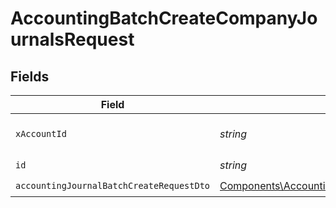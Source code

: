 # AccountingBatchCreateCompanyJournalsRequest


## Fields

| Field                                                                                                                  | Type                                                                                                                   | Required                                                                                                               | Description                                                                                                            |
| ---------------------------------------------------------------------------------------------------------------------- | ---------------------------------------------------------------------------------------------------------------------- | ---------------------------------------------------------------------------------------------------------------------- | ---------------------------------------------------------------------------------------------------------------------- |
| `xAccountId`                                                                                                           | *string*                                                                                                               | :heavy_check_mark:                                                                                                     | The account identifier                                                                                                 |
| `id`                                                                                                                   | *string*                                                                                                               | :heavy_check_mark:                                                                                                     | N/A                                                                                                                    |
| `accountingJournalBatchCreateRequestDto`                                                                               | [Components\AccountingJournalBatchCreateRequestDto](../../Models/Components/AccountingJournalBatchCreateRequestDto.md) | :heavy_check_mark:                                                                                                     | N/A                                                                                                                    |